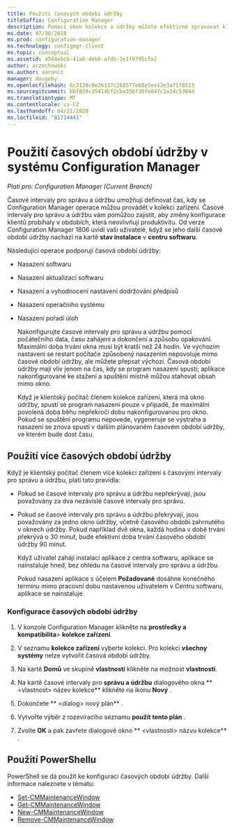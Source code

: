 ```yaml
---
title: Použití časových období údržby
titleSuffix: Configuration Manager
description: Pomocí oken kolekce a údržby můžete efektivně spravovat klienty v Configuration Manager.
ms.date: 07/30/2018
ms.prod: configuration-manager
ms.technology: configmgr-client
ms.topic: conceptual
ms.assetid: 4564ebcb-41a8-4eb0-afdb-2e1f0795cfa2
author: aczechowski
ms.author: aaroncz
manager: dougeby
ms.openlocfilehash: 6c2128c9e26137c268577e68e5ee12e3a71f8513
ms.sourcegitcommit: bbf820c35414bf2cba356f30fe047c1a34c5384d
ms.translationtype: MT
ms.contentlocale: cs-CZ
ms.lasthandoff: 04/21/2020
ms.locfileid: "81714441"
---
```

# <a name="how-to-use-maintenance-windows-in-configuration-manager"></a>Použití časových období údržby v systému Configuration Manager

*Platí pro: Configuration Manager (Current Branch)*

Časové intervaly pro správu a údržbu umožňují definovat čas, kdy se Configuration Manager operace můžou provádět v kolekci zařízení. Časové intervaly pro správu a údržbu vám pomůžou zajistit, aby změny konfigurace klientů probíhaly v obdobích, která neovlivňují produktivitu. Od verze Configuration Manager 1806 uvidí vaši uživatelé, když se jeho další časové období údržby nachází na kartě **stav instalace** v **centru softwaru**. <!--1358131-->

 Následující operace podporují časová období údržby:  

- Nasazení softwaru  

- Nasazení aktualizací softwaru  

- Nasazení a vyhodnocení nastavení dodržování předpisů  

- Nasazení operačního systému  

- Nasazení pořadí úloh  

  Nakonfigurujte časové intervaly pro správu a údržbu pomocí počátečního data, času zahájení a dokončení a způsobu opakování. Maximální doba trvání okna musí být kratší než 24 hodin. Ve výchozím nastavení se restart počítače způsobený nasazením nepovoluje mimo časové období údržby, ale můžete přepsat výchozí. Časová období údržby mají vliv jenom na čas, kdy se program nasazení spustí; aplikace nakonfigurované ke stažení a spuštění místně můžou stahovat obsah mimo okno.  

  Když je klientský počítač členem kolekce zařízení, která má okno údržby, spustí se program nasazení pouze v případě, že maximální povolená doba běhu nepřekročí dobu nakonfigurovanou pro okno. Pokud se spuštění programu nepovede, vygeneruje se výstraha a nasazení se znova spustí v dalším plánovaném časovém období údržby, ve kterém bude dost času.  

## <a name="using-multiple-maintenance-windows"></a>Použití více časových období údržby  
 Když je klientský počítač členem více kolekcí zařízení s časovými intervaly pro správu a údržbu, platí tato pravidla:  

- Pokud se časové intervaly pro správu a údržbu nepřekrývají, jsou považovány za dva nezávislé časové intervaly pro správu.  

- Pokud se časové intervaly pro správu a údržbu překrývají, jsou považovány za jedno okno údržby, včetně časového období zahrnutého v oknech údržby. Pokud například dvě okna, každá hodina v době trvání překrývá o 30 minut, bude efektivní doba trvání časového období údržby 90 minut.  

  Když uživatel zahájí instalaci aplikace z centra softwaru, aplikace se nainstaluje hned, bez ohledu na časové intervaly pro správu a údržbu.  

  Pokud nasazení aplikace s účelem **Požadované** dosáhne konečného termínu mimo pracovní dobu nastavenou uživatelem v Centru softwaru, aplikace se nainstaluje. 

### <a name="how-to-configure-maintenance-windows"></a>Konfigurace časových období údržby  

1.  V konzole Configuration Manager klikněte na **prostředky a kompatibilita**>  **kolekce zařízení**.  

3.  V seznamu **kolekce zařízení** vyberte kolekci. Pro kolekci **všechny systémy** nelze vytvořit časová období údržby.  

4.  Na kartě **Domů** ve skupině **vlastnosti** klikněte na možnost **vlastnosti**.  

5.  Na kartě časové intervaly pro **správu a údržbu** dialogového okna ** &lt;vlastnost\> název kolekce** klikněte na ikonu **Nový** .  

6.  Dokončete ** &lt;dialog\> nový plán** .  

7.  Vytvořte výběr z rozevíracího seznamu **použít tento plán** .  

8.  Zvolte **OK** a pak zavřete dialogové okno ** &lt;vlastnosti\> názvu kolekce** .  
 
## <a name="using-powershell"></a><a name="bkmk_powershell"></a>Použití PowerShellu

PowerShell se dá použít ke konfiguraci časových období údržby.  Další informace naleznete v tématu:

* [Set-CMMaintenanceWindow](https://docs.microsoft.com/powershell/module/configurationmanager/set-cmmaintenancewindow)
* [Get-CMMaintenanceWindow](https://docs.microsoft.com/powershell/module/configurationmanager/get-cmmaintenancewindow)
* [New-CMMaintenanceWindow](https://docs.microsoft.com/powershell/module/configurationmanager/new-cmmaintenancewindow)
* [Remove-CMMaintenanceWindow](https://docs.microsoft.com/powershell/module/configurationmanager/remove-cmmaintenancewindow)
